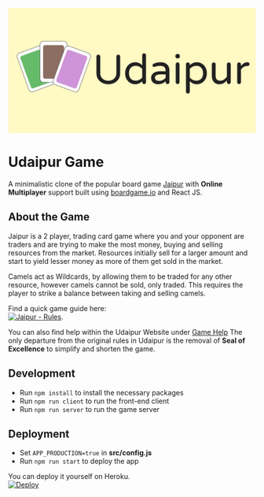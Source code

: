 ![Header](src/assets/UdaipurCover.png)
# Udaipur Game

A minimalistic clone of the popular board game [Jaipur](https://boardgamegeek.com/boardgame/54043/jaipur) with **Online Multiplayer** support built using  [boardgame.io](github.com/nicoldavis/boardgame.io) and React JS.   

## About the Game
 
 Jaipur is a 2 player, trading card game where you and your opponent are traders and are trying to make the most money, buying and selling resources from the market. Resources initially sell for a larger amount and start to yield lesser money as more of them get sold in the market.

Camels act as Wildcards, by allowing them to be traded for any other resource, however camels cannot be sold, only traded. This requires the player to strike a balance between taking and selling camels.

Find a quick game guide here:   
[![Jaipur - Rules](https://img.youtube.com/vi/SD3g4gOf_N8/0.jpg)](https://www.youtube.com/watch?v=SD3g4gOf_N8).  

You can also find help within the Udaipur Website under [Game Help]()
The only departure from the original rules in Udaipur is the removal of **Seal of Excellence** to simplify and shorten the game.

## Development
 - Run `npm install` to install the necessary packages
 - Run `npm run client` to run the front-end client
 - Run `npm run server` to run the game server
 
## Deployment
 - Set `APP_PRODUCTION=true` in **src/config.js**
 - Run `npm run start` to deploy the app
 
 You can deploy it yourself on Heroku.  
 [![Deploy](https://www.herokucdn.com/deploy/button.svg)](https://heroku.com/deploy?template=https://github.com/skvrahul/udaipur-game/tree/deploy_heroku)

